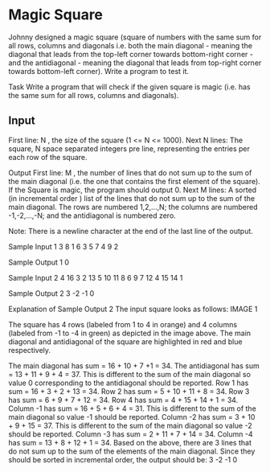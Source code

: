 # Magic Square

Johnny designed a magic square (square of numbers with the same sum for all rows, columns and diagonals i.e. both the main diagonal - meaning the diagonal that leads from the top-left corner towards bottom-right corner - and the antidiagonal - meaning the diagonal that leads from top-right corner towards bottom-left corner). Write a program to test it.

Task
Write a program that will check if the given square is magic (i.e. has the same sum for all rows, columns and diagonals).

## Input
First line: N , the size of the square (1 <= N <= 1000). 
Next N lines: The square, N space separated integers pre line, representing the entries per each row of the square.

Output
First line: M , the number of lines that do not sum up to the sum of the main diagonal (i.e. the one that contains the first element of the square). If the Square is magic, the program should output 0. 
Next M lines: A sorted (in incremental order ) list of the lines that do not sum up to the sum of the main diagonal. The rows are numbered 1,2,…,N; the columns are numbered -1,-2,…,-N; and the antidiagonal is numbered zero.

Note: There is a newline character at the end of the last line of the output.

Sample Input 1
3 
8 1 6 
3 5 7 
4 9 2

Sample Output 1
0

Sample Input 2
4 
16 3 2 13 
5 10 11 8 
6 9 7 12 
4 15 14 1

Sample Output 2
3 
-2 
-1 
0

Explanation of Sample Output 2
The input square looks as follows: IMAGE 1

The square has 4 rows (labeled from 1 to 4 in orange) and 4 columns (labeled from -1 to -4 in green) as depicted in the image above. The main diagonal and antidiagonal of the square are highlighted in red and blue respectively.

The main diagonal has sum = 16 + 10 + 7 +1 = 34. 
The antidiagonal has sum = 13 + 11 + 9 + 4 = 37. This is different to the sum of the main diagonal so value 0 corresponding to the antidiagonal should be reported. 
Row 1 has sum = 16 + 3 + 2 + 13 = 34. 
Row 2 has sum = 5 + 10 + 11 + 8 = 34. 
Row 3 has sum = 6 + 9 + 7 + 12 = 34. 
Row 4 has sum = 4 + 15 + 14 + 1 = 34. 
Column -1 has sum = 16 + 5 + 6 + 4 = 31. This is different to the sum of the main diagonal so value -1 should be reported. 
Column -2 has sum = 3 + 10 + 9 + 15 = 37. This is different to the sum of the main diagonal so value -2 should be reported. 
Column -3 has sum = 2 + 11 + 7 + 14 = 34. 
Column -4 has sum = 13 + 8 + 12 + 1 = 34. 
Based on the above, there are 3 lines that do not sum up to the sum of the elements of the main diagonal. Since they should be sorted in incremental order, the output should be: 
3 
-2 
-1 
0